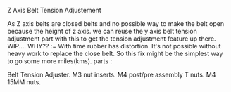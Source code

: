 Z Axis Belt Tension Adjustement

As Z axis belts are closed belts and no possible way to make the belt open because the height of z axis.
we can reuse the y axis belt tension adjustment part with this to get the tension adjustment feature up there.
WIP....
WHY?? := With time rubber has distortion. It's not possible without heavy work to replace the close belt. So this fix might be the simplest way to go some more miles(kms).
parts :

Belt Tension Adjuster.
M3 nut inserts.
M4 post/pre assembly T nuts.
M4 15MM nuts.
